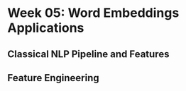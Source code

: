 # Week 05: Word Embeddings Applications

## Classical NLP Pipeline and Features


## Feature Engineering 